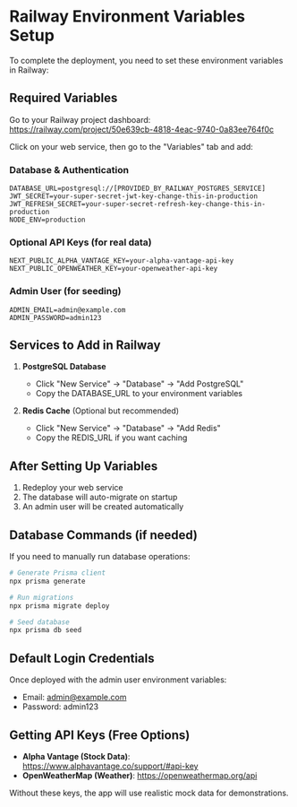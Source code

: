 # Railway Environment Variables Setup

To complete the deployment, you need to set these environment variables in Railway:

## Required Variables

Go to your Railway project dashboard: https://railway.com/project/50e639cb-4818-4eac-9740-0a83ee764f0c

Click on your web service, then go to the "Variables" tab and add:

### Database & Authentication
```
DATABASE_URL=postgresql://[PROVIDED_BY_RAILWAY_POSTGRES_SERVICE]
JWT_SECRET=your-super-secret-jwt-key-change-this-in-production
JWT_REFRESH_SECRET=your-super-secret-refresh-key-change-this-in-production
NODE_ENV=production
```

### Optional API Keys (for real data)
```
NEXT_PUBLIC_ALPHA_VANTAGE_KEY=your-alpha-vantage-api-key
NEXT_PUBLIC_OPENWEATHER_KEY=your-openweather-api-key
```

### Admin User (for seeding)
```
ADMIN_EMAIL=admin@example.com
ADMIN_PASSWORD=admin123
```

## Services to Add in Railway

1. **PostgreSQL Database**
   - Click "New Service" → "Database" → "Add PostgreSQL"
   - Copy the DATABASE_URL to your environment variables

2. **Redis Cache** (Optional but recommended)
   - Click "New Service" → "Database" → "Add Redis"
   - Copy the REDIS_URL if you want caching

## After Setting Up Variables

1. Redeploy your web service
2. The database will auto-migrate on startup
3. An admin user will be created automatically

## Database Commands (if needed)

If you need to manually run database operations:

```bash
# Generate Prisma client
npx prisma generate

# Run migrations
npx prisma migrate deploy

# Seed database
npx prisma db seed
```

## Default Login Credentials

Once deployed with the admin user environment variables:
- Email: admin@example.com
- Password: admin123

## Getting API Keys (Free Options)

- **Alpha Vantage (Stock Data)**: https://www.alphavantage.co/support/#api-key
- **OpenWeatherMap (Weather)**: https://openweathermap.org/api

Without these keys, the app will use realistic mock data for demonstrations.
